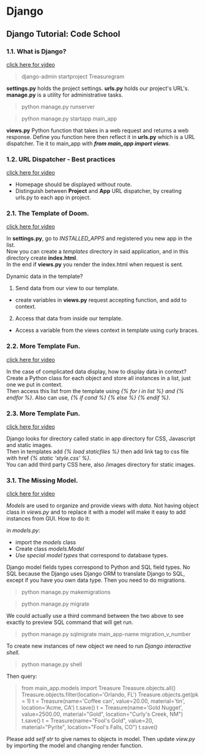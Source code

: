 # Django
## Django Tutorial: Code School

### 1.1. What is Django?

[click here for video](https://codeschool-vfs.cdn-ec.viddler.com/codeschool_qmghkogqmzexflm8g5vb94a1746maq.mp4?fd9f2a1c14aadf1069f046ce61f41e2b05c31bf4bc1c0f4df9c4be0c6c40b879e1ac5b0c3da0899bd63d11f95e1bbb52a5bfda99eec8cc026c03d1bc41b7152d7a94041b9df6d63ff0b4beab8c044c351a1e)

> django-admin startproject Treasuregram

**settings.py** holds the project settings.
**urls.py** holds our project's URL's.
**manage.py** is a utility for administrative tasks.

> python manage.py runserver

> python manage.py startapp main_app

**views.py** Python function that takes in a web request and returns a web response.
Define you function here then reflect it in **urls.py** which is a URL dispatcher.
Tie it to main_app with **_from main_app import views_**.

### 1.2. URL Dispatcher - Best practices

[click here for video](https://codeschool-vfs.cdn-ec.viddler.com/codeschool_6d6na606z78x1mxc7l0hfx8gu1t9zg.mp4?fd9f2a1c14aadf1069f046ce61f41e2b05c31bf4bc1c0f4df9c4be0c6c40b879e1a95b0c3da0899b104c87835e93bfd4dd1e5eb02376dc59d11a52e9fe9988bd6350f98589e4611d8c06bc94c8fae1ad23a2)

  * Homepage should be displayed without route.
  * Distinguish between **Project** and **App** URL dispatcher, by creating urls.py to each app in project.

### 2.1. The Template of Doom.

[click here for video](https://codeschool-vfs.cdn-ec.viddler.com/codeschool_1l91yhag25quxnsxmgaswopagyvq77.mp4?fd9f2a1c14aadf1069f046ce61f41e2b05c31bf4bc1c0f4df9c4be0c6c40ba79057668961e24d64815f9ab19c3c2148b29c9532c6b5a38dcdffa5c63c3e40084d89cc5b1fce062897f99fa0898502297af08)

In **settings.py**, go to _INSTALLED_APPS_ and registered you new app in the list. <br>
Now you can create a _templates_ directory in said application, and in this directory create **index.html**. <br>
In the end if **views.py** you render the index.html when request is sent.

Dynamic data in the template? <br>

1. Send data from our view to our template.
  * create variables in **views.py** request accepting function, and add to context. 
2. Access that data from inside our template.
  * Access a variable from the views context in template using curly braces.
  
 ### 2.2. More Template Fun.
  
[click here for video](https://codeschool-vfs.cdn-ec.viddler.com/codeschool_1mua59oko6yqy1hbhdd8bjjtvjqiog.mp4?fd9f2a1c14aadf1069f046ce61f41e2b05c31bf4bc1c0f4df9c4be0c6c40bd7362d6654bc1fb9839d76f800194bddef3c9a40f2d3aec86fa86d107f7fdfdf8ef2cce43752c1dc875a6fb8658d01fd1eb556a)

In the case of complicated data display, how to display data in context? <br>
Create a Python class for each object and store all instances in a list, just one we put in context. <br>
Then access this list from the template using _{% for i in list %} and {% endfor %}_.
Also can use, _{% if cond %} {% else %} {% endif %}_.

### 2.3. More Template Fun.
  
[click here for video](https://codeschool-vfs.cdn-ec.viddler.com/codeschool_1pq5qgncesuou18b9i31i1zufl10i2.mp4?fd9f2a1c14aadf1069f046ce61f41e2b05c31bf4bc1c0f4df9c4be0c6c40bf7b353a76c3822546d7a08073db1a053d5de26092f9de712a04e4c84b4f63d0727a31c19cf25f1253d2625045bbc49ad1313d87)

Django looks for directory called static in app directory for CSS, Javascript and static images.<br>
Then in templates add _{% load staticfiles %}_ then add link tag to css file with href _{% static 'style.css' %}_. <br>
You can add third party CSS here, also /images directory for static images.<br>

### 3.1. The Missing Model.
  
[click here for video](https://codeschool-vfs.cdn-ec.viddler.com/codeschool_j0o146k9a997wg8eug98er5nxunpw3.mp4?fd9f2a1c14aadf1069f046ce61f41e2b05c31bf4bc1c0f4df9c4be0f6142b17acfdce706e8b207df69ae38ec9763b00a2b742e78fc570fba95f7d1ff024299f737a27141d2a4e121b2485d322641502565f2)

*Models* are used to organize and provide views with *data*. 
Not having object class in _views.py_ and to replace it with a model will make it easy to add instances from GUI.
How to do it:

in _models.py_:
* import the *models* class
* Create class *models.Model*
* *Use special model types* that correspond to database types.

Django model fields types correspond to Python and SQL field types.
No SQL because the Django uses Django ORM to translate Django to SQL, except if you have you own data type.
Then you need to do migrations.

> python manage.py makemigrations

> python manage.py migrate

We could actually use a third command between the two above to see exactly to preview SQL command that will get run.

> python manage.py sqlmigrate main_app-name migration_v_number

To create new instances of new object we need to run *Django interactive shell*.

> python manage.py shell

Then query:

> from main_app.models import Treasure
> Treasure.objects.all()
> Treasure.objects.filter(location='Orlando, FL')
> Treasure.objects.get(pk = 1)
> t = Treasure(name='Coffee can', value=20.00, material='tin', location='Acme, CA')
> t.save()
> t = Treasure(name='Gold Nugget', value=2500.00, material="Gold", location="Curly's Creek, NM")
> t.save()
> t = Treasure(name="Fool's Gold", value=20, material="Pyrite", location="Fool's Falls, CO")
> t.save()

Please add _self str_ to give names to objects in model. Then update _view.py_ by importing the model and changing render function.


